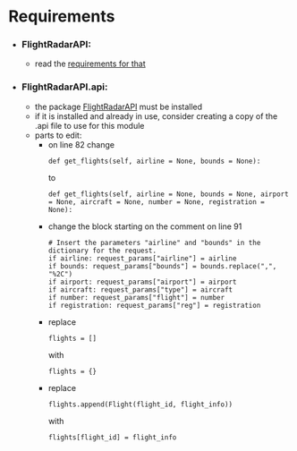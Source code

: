 # Requirements

- ### FlightRadarAPI:
   - read the [requirements for that](https://github.com/JeanExtreme002/FlightRadarAPI/blob/main/requirements.txt)

 - ### FlightRadarAPI.api:
   - the package [FlightRadarAPI](https://pypi.org/project/FlightRadarAPI/) must be installed
   - if it is installed and already in use, consider creating a copy of the .api file to use for this module
   - parts to edit:
     - on line 82
       change
       ```
       def get_flights(self, airline = None, bounds = None):
       ```
       to
       ```
       def get_flights(self, airline = None, bounds = None, airport = None, aircraft = None, number = None, registration = None):
       ```
     - change the block starting on the comment on line 91
       ```
       # Insert the parameters "airline" and "bounds" in the dictionary for the request.
       if airline: request_params["airline"] = airline
       if bounds: request_params["bounds"] = bounds.replace(",", "%2C")
       if airport: request_params["airport"] = airport
       if aircraft: request_params["type"] = aircraft
       if number: request_params["flight"] = number
       if registration: request_params["reg"] = registration
       ```
     - replace 
       ```
       flights = []
       ```
       with
       ```
       flights = {}
       ```
     - replace
       ```
       flights.append(Flight(flight_id, flight_info))
       ```
       with
       ```
       flights[flight_id] = flight_info
       ```
